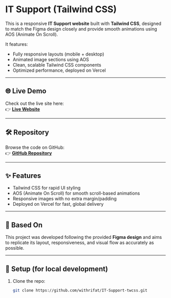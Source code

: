# IT Support (Tailwind CSS)

This is a responsive **IT Support website** built with **Tailwind CSS**, designed to match the Figma design closely and provide smooth animations using AOS (Animate On Scroll).  

It features:
- Fully responsive layouts (mobile + desktop)
- Animated image sections using AOS
- Clean, scalable Tailwind CSS components
- Optimized performance, deployed on Vercel

---

## 🌐 Live Demo

Check out the live site here:  
👉 [**Live Website**](https://it-support-twcss.vercel.app/)

---

## 🛠 Repository

Browse the code on GitHub:  
👉 [**GitHub Repository**](https://github.com/withrifat/IT-Support-twcss)

---

## ✨ Features

- Tailwind CSS for rapid UI styling  
- AOS (Animate On Scroll) for smooth scroll-based animations  
- Responsive images with no extra margin/padding  
- Deployed on Vercel for fast, global delivery

---

## 📐 Based On

This project was developed following the provided **Figma design** and aims to replicate its layout, responsiveness, and visual flow as accurately as possible.

---

## 🚀 Setup (for local development)

1. Clone the repo:
   ```bash
   git clone https://github.com/withrifat/IT-Support-twcss.git
